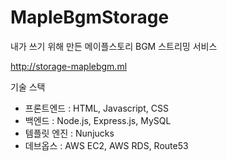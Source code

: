 # MapleBgmStorage

내가 쓰기 위해 만든 메이플스토리 BGM 스트리밍 서비스

http://storage-maplebgm.ml

기술 스택

- 프론트엔드 : HTML, Javascript, CSS
- 백엔드 : Node.js, Express.js, MySQL
- 템플릿 엔진 : Nunjucks
- 데브옵스 : AWS EC2, AWS RDS, Route53
